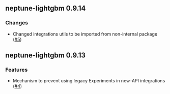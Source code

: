 ## neptune-lightgbm 0.9.14

### Changes
- Changed integrations utils to be imported from non-internal package ([#5](https://github.com/neptune-ai/neptune-lightgbm/pull/5))

## neptune-lightgbm 0.9.13

### Features
- Mechanism to prevent using legacy Experiments in new-API integrations ([#4](https://github.com/neptune-ai/neptune-lightgbm/pull/4))
